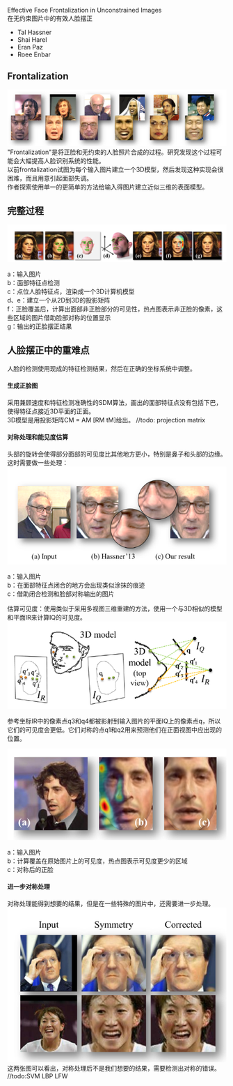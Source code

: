Effective Face Frontalization in Unconstrained Images  
在无约束图片中的有效人脸摆正
* Tal Hassner   
* Shai Harel   
* Eran Paz
* Roee Enbar

## Frontalization
![frontalization_asbtract](imgs/frontalization_asbtract.png)  
"Frontalization"是将正脸和无约束的人脸照片合成的过程。研究发现这个过程可能会大幅提高人脸识别系统的性能。  
以前frontalization试图为每个输入图片建立一个3D模型，然后发现这种实现会很困难，而且用意引起面部失调。  
作者探索使用单一的更简单的方法给输入得图片建立近似三维的表面模型。    

## 完整过程
![frontalization_process](imgs/frontalization_process.png)

a：输入图片  
b：面部特征点检测  
c：点位人脸特征点，渲染成一个3D计算机模型  
d、e：建立一个从2D到3D的投影矩阵  
f：正脸覆盖后，计算出面部非正脸部分的可见性，热点图表示非正脸的像素，这些区域的图片借助脸部对称的位置显示  
g：输出的正脸摆正结果

## 人脸摆正中的重难点
人脸的检测使用现成的特征检测结果，然后在正确的坐标系统中调整。
#### 生成正脸图
采用兼顾速度和特征检测准确性的SDM算法，画出的面部特征点没有包括下巴，使得特征点接近3D平面的正面。  
3D模型是用投影矩阵CM = AM [RM tM]给出。
//todo: projection matrix
#### 对称处理和能见度估算
头部的旋转会使得部分面部的可见度比其他地方更小，特别是鼻子和头部的边缘。这时需要做一些处理：
![frontalization_occlusion](imgs/frontalization_occlusion.png)

a：输入图片  
b：在面部特征点闭合的地方会出现类似涂抹的痕迹  
c：借助闭合检测和脸部对称输出的图片

估算可见度：使用类似于采用多视图三维重建的方法，使用一个与3D相似的模型和平面IR来计算IQ的可见度。
![frontalization_model](imgs/frontalization_model.png)

参考坐标IR中的像素点q3和q4都被影射到输入图片的平面IQ上的像素点q，所以它们的可见度会更低。它们对称的点q1和q2用来预测他们在正面视图中应出现的位置。

![frontalization_visiable](imgs/frontalization_visiable.png)

a：输入图片  
b：计算覆盖在原始图片上的可见度，热点图表示可见度更少的区域  
c：对称后的正脸  
#### 进一步对称处理
对称处理能得到想要的结果，但是在一些特殊的图片中，还需要进一步处理。
![frontalization_correct](imgs/frontalization_correct.png)
这两张图可以看出，对称处理后不是我们想要的结果，需要检测出对称的错误。  
//todo:SVM LBP LFW
